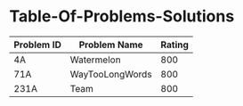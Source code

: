 # Table-Of-Problems-Solutions


| Problem ID | Problem Name | Rating |
|------------|--------------|--------|
| 4A | Watermelon | 800 |
| 71A | WayTooLongWords | 800 |
| 231A | Team | 800 |
